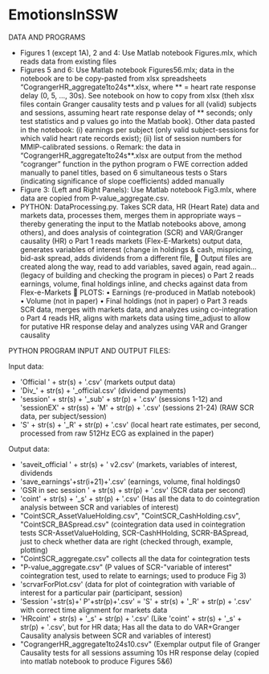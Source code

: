 # EmotionsInSSW

DATA AND PROGRAMS

- Figures 1 (except 1A), 2 and 4: Use Matlab notebook Figures.mlx, which reads data from existing files
- Figures 5 and 6: Use Matlab notebook Figures56.mlx; data in the notebook are to be copy-pasted from xlsx spreadsheets “CograngerHR_aggregate1to24s**.xlsx, where ** = heart rate response delay (0, 5, …, 30s). See notebook on how to copy from xlsx (theh xlsx files contain Granger causality tests and p values for all (valid) subjects and sessions, assuming heart rate response delay of ** seconds; only test statistics and p values go into the Matlab book). Other data pasted in the notebook: (i) earnings per subject (only valid subject-sessions for which valid heart rate records exist); (ii) list of session numbers for MMIP-calibrated sessions.
  o	Remark: the data in “CograngerHR_aggregate1to24s**.xlsx are output from the method “cogranger” function in the python program
  o	FWE correction added manually to panel titles, based on 6 simultaneous tests
  o	Stars (indicating significance of slope coefficients) added manually
- Figure 3: (Left and Right Panels): Use Matlab notebook Fig3.mlx, where data are copied from P-value_aggregate.csv.
- PYTHON: DataProcessing.py. Takes SCR data, HR (Heart Rate) data and markets data, processes them, merges them in appropriate ways – thereby generating the input to the Matlab notebooks above, among others), and does analysis of cointegration (SCR) and VAR/Granger causality (HR)
  o	Part 1 reads markets (Flex-E-Markets) output data, generates variables of interest (change in holdings & cash, mispricing, bid-ask spread, adds dividends from a different file, 
    	Output files are created along the way, read to add variables, saved again, read again… (legacy of building and checking the program in pieces)
  o	Part 2 reads earnings, volume, final holdings inline, and checks against data from Flex-e-Markets
    	PLOTS:
      •	Earnings (re-produced in Matlab notebook)
      •	Volume (not in paper)
      •	Final holdings (not in paper)
  o	Part 3 reads SCR data, merges with markets data, and analyzes using co-integration
  o	Part 4 reads HR, aligns with markets data using time_adjust to allow for putative HR response delay and analyzes using VAR and Granger causality

PYTHON PROGRAM INPUT AND OUTPUT FILES:

Input data:
- 'Official ' + str(s) + '.csv' (markets output data)
- 'Div_' + str(s) + '_official.csv' (dividend payments)
- 'session' + str(s) + '_sub' + str(p) + '.csv' (sessions 1-12) and 'sessionEX' + str(ss) + 'M' + str(p) + '.csv' (sessions 21-24) (RAW SCR data, per subject/session)
- 'S' + str(s) + '_R' + str(p) + '.csv' (local heart rate estimates, per second, processed from raw 512Hz ECG as explained in the paper)

Output data:
- 'saveit_official ' + str(s) + ' v2.csv' (markets, variables of interest, dividends
- 'save_earnings'+str(i+21)+'.csv' (earnings, volume, final holdings0
- 'GSR in sec session ' + str(s) + str(p) + '.csv' (SCR data per second)
- 'coint' + str(s) + '_s' + str(p) + '.csv' (Has all the data to do cointegration analysis between SCR and variables of interest)
- "CointSCR_AssetValueHolding.csv", "CointSCR_CashHolding.csv", "CointSCR_BASpread.csv" (cointegration data used in cointegration tests SCR-AssetValueHolding, SCR-CashHHolding, SCRR-BASpread, just to check whether data are right (checked through, example, plotting)
- "CointSCR_aggregate.csv" collects all the data for cointegration tests
- "P-value_aggregate.csv" (P values of SCR-"variable of interest" cointegration test, used to relate to earnings; used to produce Fig 3)
- 'scrvarForPlot.csv' (data for plot of cointegration with variable of interest for a particular pair (participant, session)
- 'Session '+str(s)+' P'+str(p)+'.csv' = 'S' + str(s) + '_R' + str(p) + '.csv'  with correct time alignment for markets data
- 'HRcoint' + str(s) + '_s' + str(p) + '.csv' (Like 'coint' + str(s) + '_s' + str(p) + '.csv', but for HR data; Has all the data to do VAR+Granger Causality analysis between SCR and variables of interest)
- "CograngerHR_aggregate1to24s10.csv" (Exemplar output file of Granger Causality tests for all sessions assuming 10s HR response delay (copied into matlab notebook to produce Figures 5&6)
